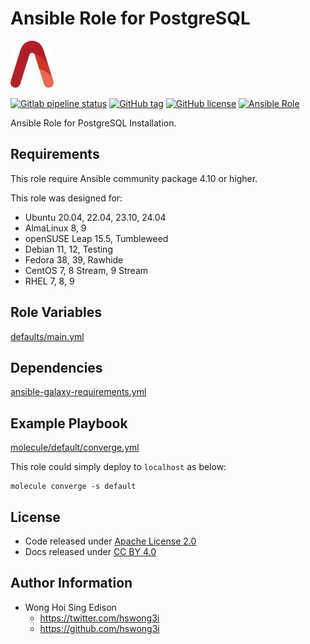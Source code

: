 # Ansible Role for PostgreSQL

<a href="https://alvistack.com" title="AlviStack" target="_blank"><img src="/alvistack.svg" height="75" alt="AlviStack"></a>

[![Gitlab pipeline status](https://img.shields.io/gitlab/pipeline/alvistack/ansible-role-postgres/master)](https://gitlab.com/alvistack/ansible-role-postgres/-/pipelines)
[![GitHub tag](https://img.shields.io/github/tag/alvistack/ansible-role-postgres.svg)](https://github.com/alvistack/ansible-role-postgres/tags)
[![GitHub license](https://img.shields.io/github/license/alvistack/ansible-role-postgres.svg)](https://github.com/alvistack/ansible-role-postgres/blob/master/LICENSE)
[![Ansible Role](https://img.shields.io/badge/galaxy-alvistack.postgres-blue.svg)](https://galaxy.ansible.com/alvistack/postgres)

Ansible Role for PostgreSQL Installation.

## Requirements

This role require Ansible community package 4.10 or higher.

This role was designed for:

-   Ubuntu 20.04, 22.04, 23.10, 24.04
-   AlmaLinux 8, 9
-   openSUSE Leap 15.5, Tumbleweed
-   Debian 11, 12, Testing
-   Fedora 38, 39, Rawhide
-   CentOS 7, 8 Stream, 9 Stream
-   RHEL 7, 8, 9

## Role Variables

[defaults/main.yml](defaults/main.yml)

## Dependencies

[ansible-galaxy-requirements.yml](ansible-galaxy-requirements.yml)

## Example Playbook

[molecule/default/converge.yml](molecule/default/converge.yml)

This role could simply deploy to `localhost` as below:

    molecule converge -s default

## License

-   Code released under [Apache License 2.0](LICENSE)
-   Docs released under [CC BY 4.0](http://creativecommons.org/licenses/by/4.0/)

## Author Information

-   Wong Hoi Sing Edison
    -   <https://twitter.com/hswong3i>
    -   <https://github.com/hswong3i>
